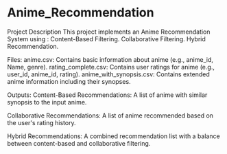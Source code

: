 # Anime_Recommendation

Project Description
This project implements an Anime Recommendation System using :
Content-Based Filtering.
Collaborative Filtering.
Hybrid Recommendation.


Files:
anime.csv: Contains basic information about anime (e.g., anime_id, Name, genre).
rating_complete.csv: Contains user ratings for anime (e.g., user_id, anime_id, rating).
anime_with_synopsis.csv: Contains extended anime information including their synopses.

Outputs:
Content-Based Recommendations:
   A list of anime with similar synopsis to the input anime.

Collaborative Recommendations:
   A list of anime recommended based on the user's rating history.

Hybrid Recommendations:
   A combined recommendation list with a balance between content-based and collaborative filtering.
